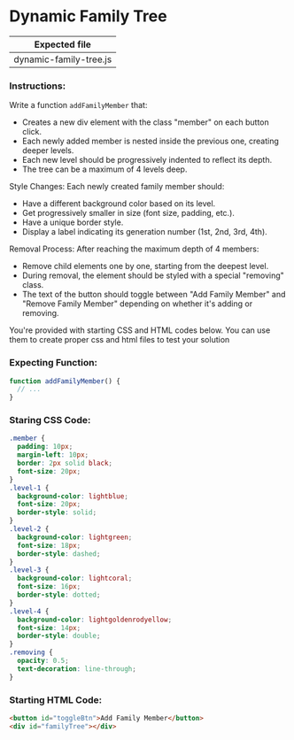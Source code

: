 # Dynamic Family Tree

| Expected file          |
| ---------------------- |
| dynamic-family-tree.js |

### Instructions:

Write a function `addFamilyMember` that:

- Creates a new div element with the class "member" on each button click.
- Each newly added member is nested inside the previous one, creating deeper levels.
- Each new level should be progressively indented to reflect its depth.
- The tree can be a maximum of 4 levels deep.

Style Changes: Each newly created family member should:

- Have a different background color based on its level.
- Get progressively smaller in size (font size, padding, etc.).
- Have a unique border style.
- Display a label indicating its generation number (1st, 2nd, 3rd, 4th).

Removal Process: After reaching the maximum depth of 4 members:

- Remove child elements one by one, starting from the deepest level.
- During removal, the element should be styled with a special "removing" class.
- The text of the button should toggle between "Add Family Member" and "Remove Family Member" depending on whether it's adding or removing.

You're provided with starting CSS and HTML codes below. You can use them to create proper css and html files to test your solution

### Expecting Function:

```js
function addFamilyMember() {
  // ...
}
```

### Staring CSS Code:

```css
.member {
  padding: 10px;
  margin-left: 10px;
  border: 2px solid black;
  font-size: 20px;
}
.level-1 {
  background-color: lightblue;
  font-size: 20px;
  border-style: solid;
}
.level-2 {
  background-color: lightgreen;
  font-size: 18px;
  border-style: dashed;
}
.level-3 {
  background-color: lightcoral;
  font-size: 16px;
  border-style: dotted;
}
.level-4 {
  background-color: lightgoldenrodyellow;
  font-size: 14px;
  border-style: double;
}
.removing {
  opacity: 0.5;
  text-decoration: line-through;
}
```

### Starting HTML Code:

```html
<button id="toggleBtn">Add Family Member</button>
<div id="familyTree"></div>
```
